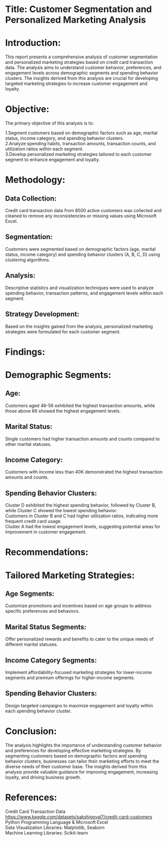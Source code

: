 # Title: Customer Segmentation and Personalized Marketing Analysis

# Introduction:
This report presents a comprehensive analysis of customer segmentation and personalized marketing strategies based on credit card transaction data. The analysis aims to understand customer behavior, preferences, and engagement levels across demographic segments and spending behavior clusters. The insights derived from this analysis are crucial for developing targeted marketing strategies to increase customer engagement and loyalty.

# Objective:
The primary objective of this analysis is to:

1.Segment customers based on demographic factors such as age, marital status, income category, and spending behavior clusters. \
2.Analyze spending habits, transaction amounts, transaction counts, and utilization ratios within each segment. \
3.Develop personalized marketing strategies tailored to each customer segment to enhance engagement and loyalty.

# Methodology:

## Data Collection: 
Credit card transaction data from 8500 active customers was collected and cleaned to remove any inconsistencies or missing values using Microsoft Excel.
## Segmentation: 
Customers were segmented based on demographic factors (age, marital status, income category) and spending behavior clusters (A, B, C, D) using clustering algorithms.
## Analysis: 
Descriptive statistics and visualization techniques were used to analyze spending behavior, transaction patterns, and engagement levels within each segment.
## Strategy Development: 
Based on the insights gained from the analysis, personalized marketing strategies were formulated for each customer segment.

# Findings: 

# Demographic Segments:

## Age: 
Customers aged 46-56 exhibited the highest transaction amounts, while those above 66 showed the highest engagement levels.
## Marital Status: 
Single customers had higher transaction amounts and counts compared to other marital statuses.
## Income Category: 
Customers with income less than 40K demonstrated the highest transaction amounts and counts.

## Spending Behavior Clusters:

Cluster D exhibited the highest spending behavior, followed by Cluster B, while Cluster C showed the lowest spending behavior. \
Customers in Cluster B and C had higher utilization ratios, indicating more frequent credit card usage. \
Cluster A had the lowest engagement levels, suggesting potential areas for improvement in customer engagement.

# Recommendations:

# Tailored Marketing Strategies:
## Age Segments: 
Customize promotions and incentives based on age groups to address specific preferences and behaviors.
## Marital Status Segments: 
Offer personalized rewards and benefits to cater to the unique needs of different marital statuses.
## Income Category Segments: 
Implement affordability-focused marketing strategies for lower-income segments and premium offerings for higher-income segments.
## Spending Behavior Clusters:
Design targeted campaigns to maximize engagement and loyalty within each spending behavior cluster.

# Conclusion:
The analysis highlights the importance of understanding customer behavior and preferences for developing effective marketing strategies. By segmenting customers based on demographic factors and spending behavior clusters, businesses can tailor their marketing efforts to meet the diverse needs of their customer base. The insights derived from this analysis provide valuable guidance for improving engagement, increasing loyalty, and driving business growth.

# References:

Credit Card Transaction Data https://www.kaggle.com/datasets/sakshigoyal7/credit-card-customers \
Python Programming Language & Microsoft Excel \
Data Visualization Libraries: Matplotlib, Seaborn \
Machine Learning Libraries: Scikit-learn
